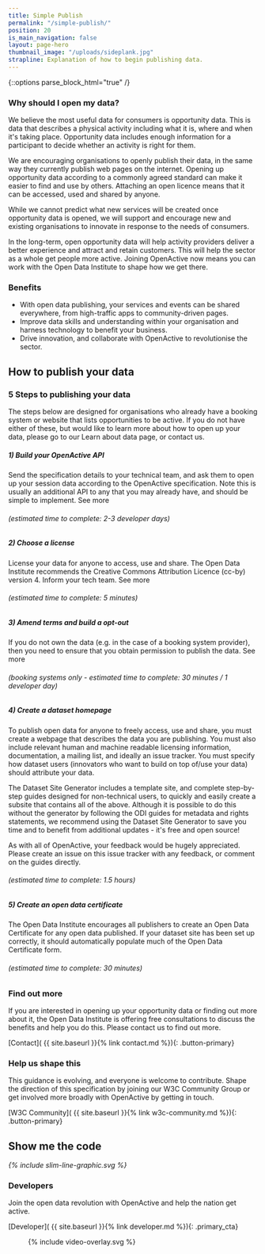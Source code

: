 ```yaml
---
title: Simple Publish
permalink: "/simple-publish/"
position: 20
is_main_navigation: false
layout: page-hero
thumbnail_image: "/uploads/sideplank.jpg"
strapline: Explanation of how to begin publishing data.
---
```


{::options parse_block_html="true" /}


<article>
<div class="two twoleft">

### Why should I open my data?
We believe the most useful data for consumers is opportunity data.  This is data that describes a physical activity including what it is, where and when it's taking place. Opportunity data includes enough information for a participant to decide whether an activity is right for them.

We are encouraging organisations to openly publish their data, in the same way they currently publish web pages on the internet. Opening up opportunity data according to a commonly agreed standard can make it easier to find and use by others.  Attaching an open licence means that it can be accessed, used and shared by anyone.

While we cannot predict what new services will be created once opportunity data is opened, we will support and encourage new and existing organisations to innovate in response to the needs of consumers.

In the long-term, open opportunity data will help activity providers deliver a better experience and attract and retain customers.  This will help the sector as a whole get people more active. Joining OpenActive now means you can work with the Open Data Institute to shape how we get there.

</div>
<div class="two twoleft">

### Benefits
* With open data publishing, your services and events can be shared everywhere, from high-traffic apps to community-driven pages.
* Improve data skills and understanding within your organisation and harness technology to benefit your business.
* Drive innovation, and collaborate with OpenActive to revolutionise the sector.

</div>
</article>


<article class="invert publish-steps">
<h2 class="sub-heading-two">How to publish your data</h2>

<div class="one">

### 5 Steps to publishing your data
The steps below are designed for organisations who already have a booking system or website that lists opportunities to be active. If you do not have either of these, but would like to learn more about how to open up your data, please go to our Learn about data page, or contact us.

##### 1) Build your OpenActive API
Send the specification details to your technical team, and ask them to open up your session data according to the OpenActive specification. Note this is usually an additional API to any that you may already have, and should be simple to implement. See more
###### (estimated time to complete: 2-3 developer days)

##### 2) Choose a license
License your data for anyone to access, use and share. The Open Data Institute recommends the Creative Commons Attribution Licence (cc-by) version 4. Inform your tech team. See more
###### (estimated time to complete: 5 minutes)

##### 3) Amend terms and build a opt-out
If you do not own the data (e.g. in the case of a booking system provider), then you need to ensure that you obtain permission to publish the data. See more
###### (booking systems only - estimated time to complete: 30 minutes / 1 developer day)

##### 4) Create a dataset homepage
To publish open data for anyone to freely access, use and share, you must create a webpage that describes the data you are publishing.
You must also include relevant human and machine readable licensing information, documentation, a mailing list, and ideally an issue tracker. You must specify how dataset users (innovators who want to build on top of/use your data) should attribute your data.

The Dataset Site Generator includes a template site, and complete step-by-step guides designed for non-technical users, to quickly and easily create a subsite that contains all of the above. Although it is possible to do this without the generator by following the ODI guides for metadata and rights statements, we recommend using the Dataset Site Generator to save you time and to benefit from additional updates - it's free and open source!

As with all of OpenActive, your feedback would be hugely appreciated. Please create an issue on this issue tracker with any feedback, or comment on the guides directly.

###### (estimated time to complete: 1.5 hours)

##### 5) Create an open data certificate
The Open Data Institute encourages all publishers to create an Open Data Certificate for any open data published. If your dataset site has been set up correctly, it should automatically populate much of the Open Data Certificate form.
###### (estimated time to complete: 30 minutes)

</div>
</article>

<article class="call_to_action">
<div class="two">

### Find out more
If you are interested in opening up your opportunity data or finding out more about it, the Open Data Institute is offering free consultations to discuss the benefits and help you do this. Please contact us to find out more.

[Contact]( {{ site.baseurl }}{% link contact.md %}){: .button-primary}


</div>
<div class="two">


### Help us shape this
This guidance is evolving, and everyone is welcome to contribute. Shape the direction of this specification by joining our W3C Community Group or get involved more broadly with OpenActive by getting in touch.

[W3C Community]( {{ site.baseurl }}{% link w3c-community.md %}){: .button-primary}


</div>
</article>


<!--  ---------------->
<!-- DEVELOPER CALL TO ACTION -->
<!--  ---------------->
<article markdown="0" class="call_to_action--full-width">
<h2 class="sub-heading-two">Show me the code</h2>
<i class="line-graphic">{% include slim-line-graphic.svg %}</i>

<div markdown="1" class="one">

###  Developers
Join the open data revolution with OpenActive and help the nation get active.

[Developer]( {{ site.baseurl }}{% link developer.md %}){: .primary_cta}

</div>
<figure>
<div class="mask">{% include video-overlay.svg %}</div>
<div style="background: url({{ site.baseurl }}/assets/images/sideplank.jpg)center center / cover no-repeat;"></div>
</figure>
</article>